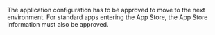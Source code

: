 <!-- markdownlint-disable-file MD041 -->
The application configuration has to be approved to move to the next environment. For standard apps entering the App Store, the App Store information must also be approved.
